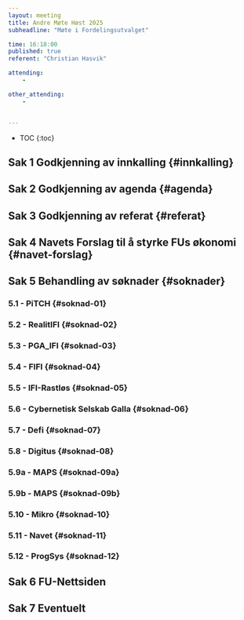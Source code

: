 ```yaml
---
layout: meeting
title: Andre Møte Høst 2025
subheadline: "Møte i Fordelingsutvalget"

time: 16:18:00
published: true
referent: "Christian Hasvik"

attending:
    - 

other_attending:
    - 


---
```


* TOC
{:toc}


## Sak 1 Godkjenning av innkalling {#innkalling}
## Sak 2 Godkjenning av agenda {#agenda}
## Sak 3 Godkjenning av referat {#referat}
## Sak 4 Navets Forslag til å styrke FUs økonomi {#navet-forslag}
## Sak 5 Behandling av søknader {#soknader}
### 5.1 - PiTCH {#soknad-01}
### 5.2 - RealitIFI {#soknad-02}
### 5.3 - PGA_IFI {#soknad-03}
### 5.4 - FIFI {#soknad-04}
### 5.5 - IFI-Rastløs {#soknad-05}
### 5.6 - Cybernetisk Selskab Galla {#soknad-06}
### 5.7 - Defi {#soknad-07}
### 5.8 - Digitus {#soknad-08}
### 5.9a - MAPS {#soknad-09a}
### 5.9b - MAPS {#soknad-09b}
### 5.10 - Mikro {#soknad-10}
### 5.11 - Navet {#soknad-11}
### 5.12 - ProgSys {#soknad-12}

## Sak 6 FU-Nettsiden
## Sak 7 Eventuelt